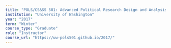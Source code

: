```yaml
---
title: "POLS/CS&SS 501: Advanced Political Research Design and Analysis"
institution: "University of Washington"
year: "2017"
term: "Winter"
course_type: "Graduate"
role: "Instructor"
course_url: "https://uw-pols501.github.io/2017/"
---
```

